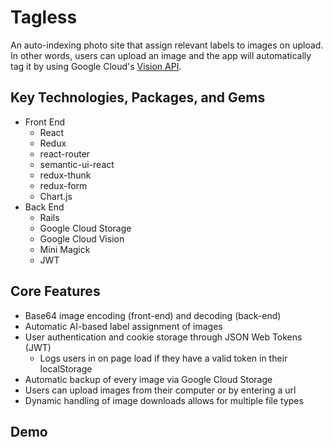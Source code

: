 # Tagless
An auto-indexing photo site that assign relevant labels to images on upload. In other words, users can upload an image and the app will automatically tag it by using Google Cloud's [Vision API](https://cloud.google.com/vision/).

## Key Technologies, Packages, and Gems
* Front End
	* React
	* Redux
	* react-router
	* semantic-ui-react
	* redux-thunk
	* redux-form
	* Chart.js
* Back End
	* Rails
	* Google Cloud Storage
	* Google Cloud Vision
	* Mini Magick
	* JWT


## Core Features
* Base64 image encoding (front-end) and decoding (back-end)
* Automatic AI-based label assignment of images
* User authentication and cookie storage through JSON Web Tokens (JWT)
	* Logs users in on page load if they have a valid token in their localStorage
* Automatic backup of every image via Google Cloud Storage
* Users can upload images from their computer or by entering a url
* Dynamic handling of image downloads allows for multiple file types

## Demo
